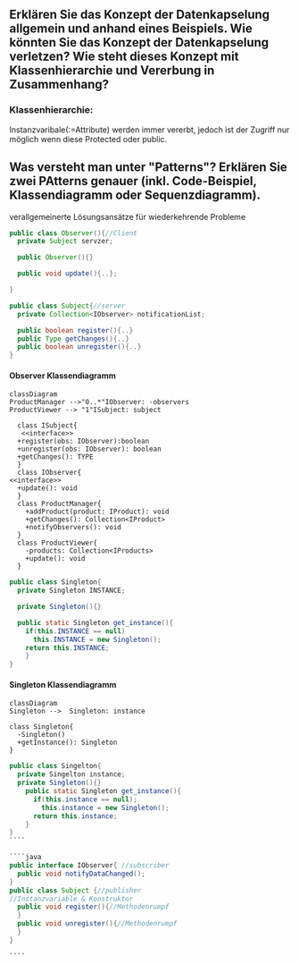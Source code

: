 ## Erklären Sie das Konzept der Datenkapselung allgemein und anhand eines Beispiels. Wie könnten Sie das Konzept der Datenkapselung verletzen? Wie steht dieses Konzept mit Klassenhierarchie und Vererbung in Zusammenhang?


### Klassenhierarchie:
Instanzvaribale(:=Attribute) werden immer vererbt, jedoch ist der Zugriff nur möglich wenn diese Protected oder public.

## Was versteht man unter "Patterns"? Erklären Sie zwei PAtterns genauer (inkl. Code-Beispiel, Klassendiagramm oder Sequenzdiagramm).

verallgemeinerte Lösungsansätze für wiederkehrende Probleme
````java
public class Observer(){//Client
  private Subject servzer;

  public Observer(){}

  public void update(){..};

}

public class Subject{//server
  private Collection<IObserver> notificationList;

  public boolean register(){..}
  public Type getChanges(){..}
  public boolean unregister(){..}
}
````
#### Observer Klassendiagramm
````mermaid
classDiagram
ProductManager -->"0..*"IObserver: -observers
ProductViewer --> "1"ISubject: subject

  class ISubject{
   <<interface>>
  +register(obs: IObserver):boolean
  +unregister(obs: IObserver): boolean
  +getChanges(): TYPE
  }
  class IObserver{
<<interface>>
  +update(): void
  }
  class ProductManager{
    +addProduct(product: IProduct): void
    +getChanges(): Collection<IProduct>
    +notifyObservers(): void
  }
  class ProductViewer{
    -products: Collection<IProducts>
    +update(): void
  }
````

````java
public class Singleton{
  private Singleton INSTANCE;

  private Singleton(){}

  public static Singleton get_instance(){
    if(this.INSTANCE == null)
      this.INSTANCE = new Singleton();  
    return this.INSTANCE;
    }
}
````

#### Singleton Klassendiagramm
```mermaid
classDiagram
Singleton -->  Singleton: instance

class Singleton{
  -Singleton()
  +getInstance(): Singleton
}
```








`````java
public class Singelton{
  private Singelton instance;
  private Singleton(){}
    public static Singleton get_instance(){
      if(this.instance == null);
        this.instance = new Singleton();
      return this.instance;
    }
}
````

````java
public interface IObserver{ //subscriber
  public void notifyDataChanged();
}
public class Subject {//publisher
//Instanzvariable & Konstruktor
  public void register(){//Methodenrumpf
  }
  public void unregister(){//Methodenrumpf
  }
}

````
